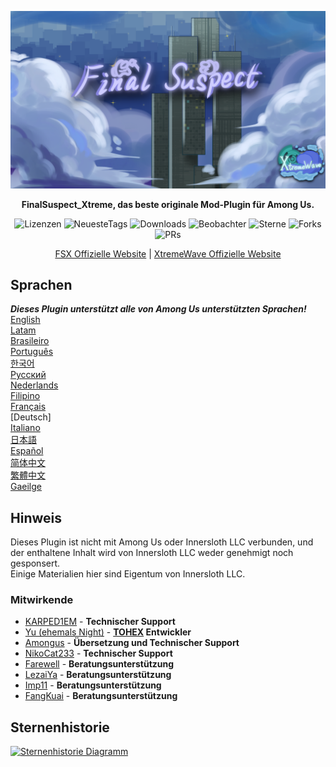 ﻿<div align="center">

![FSX-XW](Assets/FSX&XW.png)

**FinalSuspect_Xtreme, das beste originale Mod-Plugin für Among Us.**

<img src="https://badgen.net/github/license/XtremeWave/FinalSuspect_Xtreme" alt="Lizenzen">
<img src="https://badgen.net/github/tag/XtremeWave/FinalSuspect_Xtreme" alt="NeuesteTags">
<img src="https://badgen.net/github/assets-dl/XtremeWave/FinalSuspect_Xtreme" alt="Downloads">
<img src="https://badgen.net/github/watchers/XtremeWave/FinalSuspect_Xtreme" alt="Beobachter">
<img src="https://badgen.net/github/stars/XtremeWave/FinalSuspect_Xtreme" alt="Sterne">
<img src="https://badgen.net/github/forks/XtremeWave/FinalSuspect_Xtreme" alt="Forks">
<img src="https://badgen.net/github/prs/XtremeWave/FinalSuspect_Xtreme" alt="PRs">

[FSX Offizielle Website](https://fsusx.top.cc) | [XtremeWave Offizielle Website](https://www.xtreme.net.cn)

</div>

## Sprachen
***Dieses Plugin unterstützt alle von Among Us unterstützten Sprachen!***<br>
[English](README.md) <br>
[Latam](README_es_LA.md)<br>
[Brasileiro](README_pt_BR.md)<br>
[Português](README_pt.md)<br>
[한국어](README_ko.md)<br>
[Русский](README_ru.md)<br>
[Nederlands](README_nl.md)<br>
[Filipino](README_tl.md)<br>
[Français](README_fr.md)<br>
[Deutsch]<br>
[Italiano](README_it.md)<br>
[日本語](README_ja.md)<br>
[Español](README_es.md)<br>
[简体中文](README_zh.md)<br>
[繁體中文](README_zh_CHT.md)<br>
[Gaeilge](README_ga.md)<br>

## Hinweis
Dieses Plugin ist nicht mit Among Us oder Innersloth LLC verbunden, und der enthaltene Inhalt wird von Innersloth LLC weder genehmigt noch gesponsert.<br>
Einige Materialien hier sind Eigentum von Innersloth LLC.

### Mitwirkende
 - [KARPED1EM](https://github.com/KARPED1EM) - **Technischer Support**
 - [Yu (ehemals Night)](https://github.com/Night-GUA) - **[TOHEX](https://tohex.cc) Entwickler**
 - [Amongus](https://github.com/XiezibanWrite) - **Übersetzung und Technischer Support**
 - [NikoCat233](https://github.com/NikoCat233) - **Technischer Support**
 - [Farewell](https://github.com/ksduye) - **Beratungsunterstützung**
 - [LezaiYa](https://github.com/LezaiYa1) - **Beratungsunterstützung**
 - [Imp11](https://github.com/dabao40) - **Beratungsunterstützung**
 - [FangKuai](https://github.com/FangKuaiYa) - **Beratungsunterstützung**

## Sternenhistorie
[![Sternenhistorie Diagramm](https://api.star-history.com/svg?repos=XtremeWave/FinalSuspect_Xtreme&type=Date)](https://star-history.com/#XtremeWave/FinalSuspect_Xtreme&Date)
